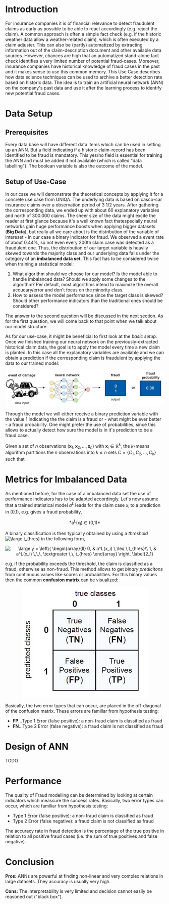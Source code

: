 # Introduction


For insurance companies it is of financial relevance to detect fraudulent claims as early as possible to be able to react accordingly (e.g. reject the claim). A common approach is often a simple fact check (e.g. if the historic weather data allow a weather-related claim), which is often executed by a claim adjuster. This can also be (partly) automatized by extracting information out of the claim-description document and other available data sources. However, chances are high that an automatized stand-alone fact check identifies a very limited number of potential fraud-cases.
Moreover, insurance companies have historical knowledge of fraud cases in the past and it makes sense to use this common memory. This Use Case describes how data science techniques can be used to archive a better detection rate based on historic data. The idea is to train an artificial neural network (ANN) on the company's past data and use it after the learning process to identify new potential fraud cases.


# Data Setup


## Prerequisites
Every data base will have different data items which can be used in setting up an ANN. But a field indicating if a historic claim-record has been identified to be fraud is mandatory. This yes/no field is essential for training the ANN and must be added if not available (which is called "data labelling"). The boolean variable is also the outcome of the model.

## Setup of Use-Case
In our case we will demonstrate the theoretical concepts by applying it for a concrete use case from UNIQA. The underlying data is based on casco-car insurance claims over a observation period of 3 1/2 years. After gathering the corresponding data, we ended up with about 60 explanatory variables and north of 300.000 claims. 
The sheer size of the data might excite the reader at first glance because it's a well known fact thatespecially neural networks gain huge performance boosts when applying bigger datasets (**Big Data**), but really all we care about is the distribution of the variable of intereset - in our case a binary indicator for fraud. We observed a event rate of about 0.44%, so not even every 200th claim case was detected as a fraudulent one. Thus, the distribution of our target variable is heavily skewed towards the majority class and our underlying data falls under the category of an **imbalanced data set**. This fact has to be considered twice when training a statistical model: 
 1. What algorithm should we choose for our model? Is the model able to handle imbalanced data? Should we apply some changes to the algorithm? Per default, most algorithms intend to maximize the overall accucary/error and don't focus on the minority class.
 2. How to assess the model performance since the target class is skewed? Should other performance indicators than the traditional ones should be considered? 
 
The answer to the second question will be discussed in the next section. As for the first question, we will come back to that point when we talk about our model structure.

As for our use-case, it might be beneficial to first look at the *basic setup*. Once we finished training our neural network on the previously-extracted historical claim data, the goal is to apply the model every time a new claim is planted. In this case all the explanatory variables are available and we can obtain a prediction if the corresponding claim is fraudulent by applying the data to our trained model: 

![](/ANN_images/Motivation_Setup.png)

Through the model we will either receive a binary prediction variable with the value 1 indicating the the claim is a fraud or - what might be ever better - a fraud probability. One might prefer the use of probabilities, since this allows to actually detect how sure the model is in it's prediction to be a fraud case. 

Given a set of *n* observations (**x**<sub>1</sub>, **x**<sub>2</sub>, ..., **x**<sub>*n*</sub>) with **x**<sub>*i*</sub> ∈ ℝ<sup>*k*</sup>, the *k*-means algorithm partitions the *n* observations into *k* ≤ *n* sets *C* = {*C*<sub>1</sub>, *C*<sub>2</sub>, ..., *C*<sub>*k*</sub>} such that

# Metrics for Imbalanced Data
As mentioned before, for the case of a imbalanced data set the use of performance indicators has to be adapted accordingly. Let's now assume that a trained statistical model *a<sup>L</sup>* leads for the claim case *x<sub>i</sub>* to a prediction in (0,1), e.g. gives a fraud probability, 

<p align="center">
  *a<sup>L</sup>(x<sub>i</sub>) ∈ (0,1)*
</p>


A binary classification is then typically obtained by using a *threshold* <img src="https://latex.codecogs.com/png.latex?\dpi{100}&space;\large&space;t_{hres}" title="\large t_{hres}" /> in the following form, 

<p align="center">
<img src="https://latex.codecogs.com/png.latex?\dpi{100}&space;\large&space;y&space;=&space;\left\{&space;\begin{array}{ll}&space;0,&space;&&space;a^L(x_i)&space;\,\leq&space;\,t_{hres}\\&space;1,&space;&&space;a^L(x_i)&space;\,\,\,&space;\textgreater&space;\,\,&space;t_{hres}&space;\end{array}&space;\right.&space;\label{2_1}" title="\large y = \left\{ \begin{array}{ll} 0, & a^L(x_i) \,\leq \,t_{hres}\\ 1, & a^L(x_i) \,\,\, \textgreater \,\, t_{hres} \end{array} \right. \label{2_1}" />
 </p>

e.g. if the probability exceeds the threshold, the claim is classified as a fraud, otherwise as non-fraud. This method allows to get *binary predicitons* from continuous values like scores or probabilities. For this binary values then the common **confusion matrix** can be visualized: 


<p align="center">
  <img height=350 width=400  src="/ANN_images/Confusion_Matrix.png">
</p>

Basically, the two error types that can occur, are placed in the off-diagonal of the confusion matrix. These errors are familiar from hypothesis testing:
- **FP**...Type 1 Error (false positive): a non-fraud claim is classified as fraud
- **FN**...Type 2 Error (false negative): a fraud claim is not classified as fraud




# Design of ANN
TODO

# Performance
The quality of Fraud modelling can be determined by looking at certain indicators which meassure the success rates. Basically, two error types can occur, which are familiar from hypothesis testing:
- Type 1 Error (false positive): a non-fraud claim is classified as fraud
- Type 2 Error (false negative): a fraud claim is not classified as fraud

The accuracy rate in fraud detection is the percentage of the true positive in relation to all positive fraud cases (i.e. the sum of true positives and false negative).

# Conclusion
**Pros:** ANNs are powerful at finding non-linear and very complex relations in large datasets. They accuracy is usually very high.

**Cons:** The interpretability is very limited and decision cannot easily be reasoned out ("black box").

